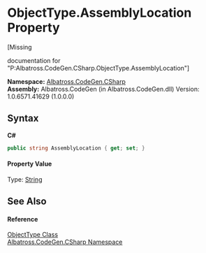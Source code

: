 # ObjectType.AssemblyLocation Property 
 

\[Missing <summary> documentation for "P:Albatross.CodeGen.CSharp.ObjectType.AssemblyLocation"\]

**Namespace:**&nbsp;<a href="N_Albatross_CodeGen_CSharp.md">Albatross.CodeGen.CSharp</a><br />**Assembly:**&nbsp;Albatross.CodeGen (in Albatross.CodeGen.dll) Version: 1.0.6571.41629 (1.0.0.0)

## Syntax

**C#**<br />
``` C#
public string AssemblyLocation { get; set; }
```


#### Property Value
Type: <a href="http://msdn2.microsoft.com/en-us/library/s1wwdcbf" target="_blank">String</a>

## See Also


#### Reference
<a href="T_Albatross_CodeGen_CSharp_ObjectType.md">ObjectType Class</a><br /><a href="N_Albatross_CodeGen_CSharp.md">Albatross.CodeGen.CSharp Namespace</a><br />